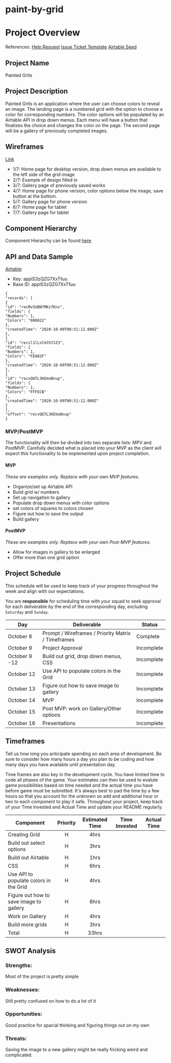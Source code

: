 # paint-by-grid

# Project Overview

References:
[Help Request](https://docs.google.com/forms/d/e/1FAIpQLSfkrM82Kljv_Wxx_716zv2WTHb1qr_J8htnMoBOiIsP4MN02w/viewform)
[Issue Ticket Template](https://git.generalassemb.ly/sei-nyc-phoenix/class-resources/blob/master/projects/issue-ticket-template.md)
[Airtable Seed](https://git.generalassemb.ly/soleilyasmina/airtable-seed)

## Project Name

Painted Grits

## Project Description

Painted Grits is an application where the user can choose colors to reveal an image. The landing page is a numbered grid with the option to choose a color for corresponding numbers. The color options will be populated by an Airtable API in drop down menus. Each menu will have a button that finalizes the choice and changes the color on the page. The second page will be a gallery of previously completed images.

## Wireframes

[Link](https://www.figma.com/proto/3L11fbptO3xASD6sKSkkgi/Painted-Grits?node-id=3%3A3&scaling=scale-down)

- 1/7: Home page for desktop version, drop down menus are available to the left side of the grid image
- 2/7: Example of design filled in
- 3/7: Gallery page of previously saved works
- 4/7: Home page for phone version, color options below the image, save button at the bottom.
- 5/7: Gallery page for phone version
- 6/7: Home page for tablet
- 7/7: Gallery page for tablet

## Component Hierarchy

Component Hierarchy can be found [here](https://www.figma.com/proto/hhXrBqiOoUYUHAU7fjDKLn/Component-Hierarcy?node-id=6%3A15&scaling=scale-down)

## API and Data Sample

[Airtable]("https://api.airtable.com/v0/applS3zQZG7XxTfuu/painted-grits?maxRecords=3&view=Grid%20view")

- Key: applS3zQZG7XxTfuu
- Base ID: applS3zQZG7XxTfuu

```
{
"records": [
{
"id": "recMv5UBN7MKzfKnx",
"fields": {
"Numbers": 1,
"Colors": "000022"
},
"createdTime": "2020-10-09T00:51:12.000Z"
},
{
"id": "recsl1lLolHJSY1Z3",
"fields": {
"Numbers": 1,
"Colors": "FEA82F"
},
"createdTime": "2020-10-09T00:51:12.000Z"
},
{
"id": "recvQ6TL3KEmoBnup",
"fields": {
"Numbers": 1,
"Colors": "FFFECB"
},
"createdTime": "2020-10-09T00:51:12.000Z"
}
],
"offset": "recvQ6TL3KEmoBnup"
}
```

### MVP/PostMVP

The functionality will then be divided into two separate lists: MPV and PostMVP. Carefully decided what is placed into your MVP as the client will expect this functionality to be implemented upon project completion.

#### MVP

_These are examples only. Replace with your own MVP features._

- Organize/set up Airtable API
- Build grid w/ numbers
- Set up navigation to gallery
- Populate drop down menus with color options
- set colors of squares to colors chosen
- Figure out how to save the output
- Build gallery

#### PostMVP

_These are examples only. Replace with your own Post-MVP features._

- Allow for images in gallery to be enlarged
- Offer more than one grid option

## Project Schedule

This schedule will be used to keep track of your progress throughout the week and align with our expectations.

You are **responsible** for scheduling time with your squad to seek approval for each deliverable by the end of the corresponding day, excluding `Saturday` and `Sunday`.

| Day           | Deliverable                                        | Status     |
| ------------- | -------------------------------------------------- | ---------- |
| October 8     | Prompt / Wireframes / Priority Matrix / Timeframes | Complete   |
| October 9     | Project Approval                                   | Incomplete |
| October 9 -12 | Build out grid, drop down menus, CSS               | Incomplete |
| October 12    | Use API to populate colors in the Grid             | Incomplete |
| October 13    | Figure out how to save image to gallery            | Incomplete |
| October 14    | MVP                                                | Incomplete |
| October 15    | Post MVP: work on Gallery/Other options            | Incomplete |
| October 16    | Presentations                                      | Incomplete |

## Timeframes

Tell us how long you anticipate spending on each area of development. Be sure to consider how many hours a day you plan to be coding and how many days you have available until presentation day.

Time frames are also key in the development cycle. You have limited time to code all phases of the game. Your estimates can then be used to evalute game possibilities based on time needed and the actual time you have before game must be submitted. It's always best to pad the time by a few hours so that you account for the unknown so add and additional hour or two to each component to play it safe. Throughout your project, keep track of your Time Invested and Actual Time and update your README regularly.

| Component                               | Priority | Estimated Time | Time Invested | Actual Time |
| --------------------------------------- | :------: | :------------: | :-----------: | :---------: |
| Creating Grid                           |    H     |      4hrs      |               |             |
| Build out select options                |    H     |      3hrs      |               |             |
| Build out Airtable                      |    H     |      1hrs      |               |             |
| CSS                                     |    H     |      6hrs      |               |             |
| Use API to populate colors in the Grid  |    H     |      4hrs      |               |             |
| Figure out how to save image to gallery |    H     |      8hrs      |               |             |
| Work on Gallery                         |    H     |      4hrs      |               |             |
| Build more grids                        |    H     |      3hrs      |               |             |
| Total                                   |    H     |     33hrs      |               |             |

## SWOT Analysis

### Strengths:

Most of the project is pretty simple

### Weaknesses:

Still pretty confused on how to do a lot of it

### Opportunities:

Good practice for spacial thinking and figuring things out on my own

### Threats:

Saving the image to a new gallery might be really fricking weird and complicated.
